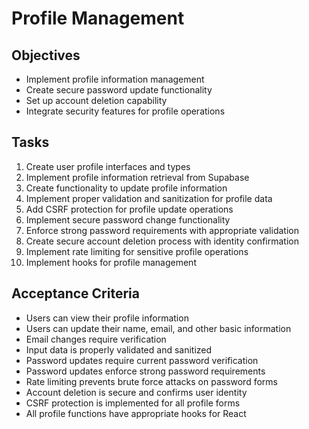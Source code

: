 # Profile Management

## Objectives

- Implement profile information management
- Create secure password update functionality
- Set up account deletion capability
- Integrate security features for profile operations

## Tasks

1. Create user profile interfaces and types
2. Implement profile information retrieval from Supabase
3. Create functionality to update profile information
4. Implement proper validation and sanitization for profile data
5. Add CSRF protection for profile update operations
6. Implement secure password change functionality
7. Enforce strong password requirements with appropriate validation
8. Create secure account deletion process with identity confirmation
9. Implement rate limiting for sensitive profile operations
10. Implement hooks for profile management

## Acceptance Criteria

- Users can view their profile information
- Users can update their name, email, and other basic information
- Email changes require verification
- Input data is properly validated and sanitized
- Password updates require current password verification
- Password updates enforce strong password requirements
- Rate limiting prevents brute force attacks on password forms
- Account deletion is secure and confirms user identity
- CSRF protection is implemented for all profile forms
- All profile functions have appropriate hooks for React 